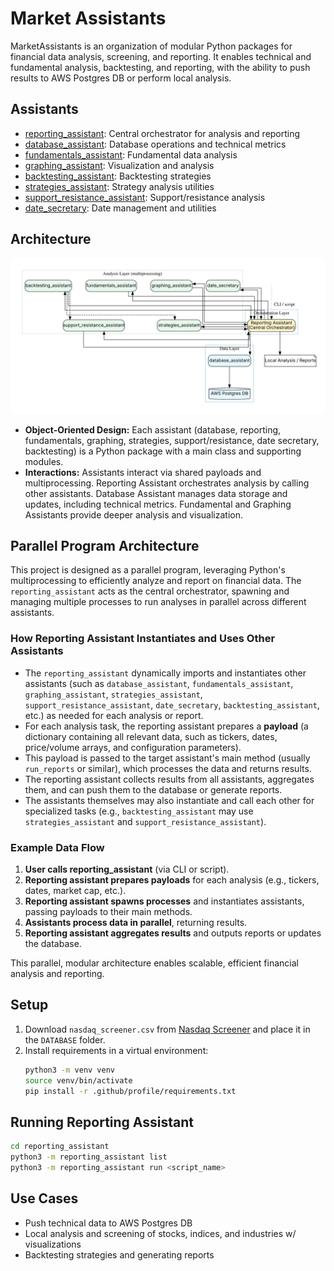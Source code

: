 # Market Assistants

MarketAssistants is an organization of modular Python packages for financial data analysis, screening, and reporting. It enables technical and fundamental analysis, backtesting, and reporting, with the ability to push results to AWS Postgres DB or perform local analysis.

## Assistants
- [reporting_assistant](https://github.com/MarketAssistants/reporting_assistant): Central orchestrator for analysis and reporting
- [database_assistant](https://github.com/MarketAssistants/database-assistant): Database operations and technical metrics
- [fundamentals_assistant](https://github.com/MarketAssistants/fundamentals-assistant): Fundamental data analysis
- [graphing_assistant](https://github.com/MarketAssistants/graphing_assistant): Visualization and analysis
- [backtesting_assistant](https://github.com/MarketAssistants/backtesting_assistant): Backtesting strategies
- [strategies_assistant](https://github.com/MarketAssistants/strategies_assistant): Strategy analysis utilities
- [support_resistance_assistant](https://github.com/MarketAssistants/support-resistance-assistant): Support/resistance analysis
- [date_secretary](https://github.com/MarketAssistants/date-secretary): Date management and utilities


## Architecture

![MarketAssistants Architecture Diagram](./profile/market_assistants_diagram.svg)

- **Object-Oriented Design:** Each assistant (database, reporting, fundamentals, graphing, strategies, support/resistance, date secretary, backtesting) is a Python package with a main class and supporting modules.
- **Interactions:** Assistants interact via shared payloads and multiprocessing. Reporting Assistant orchestrates analysis by calling other assistants. Database Assistant manages data storage and updates, including technical metrics. Fundamental and Graphing Assistants provide deeper analysis and visualization.

## Parallel Program Architecture

This project is designed as a parallel program, leveraging Python's multiprocessing to efficiently analyze and report on financial data. The `reporting_assistant` acts as the central orchestrator, spawning and managing multiple processes to run analyses in parallel across different assistants.

### How Reporting Assistant Instantiates and Uses Other Assistants
- The `reporting_assistant` dynamically imports and instantiates other assistants (such as `database_assistant`, `fundamentals_assistant`, `graphing_assistant`, `strategies_assistant`, `support_resistance_assistant`, `date_secretary`, `backtesting_assistant`, etc.) as needed for each analysis or report.
- For each analysis task, the reporting assistant prepares a **payload** (a dictionary containing all relevant data, such as tickers, dates, price/volume arrays, and configuration parameters).
- This payload is passed to the target assistant's main method (usually `run_reports` or similar), which processes the data and returns results.
- The reporting assistant collects results from all assistants, aggregates them, and can push them to the database or generate reports.
- The assistants themselves may also instantiate and call each other for specialized tasks (e.g., `backtesting_assistant` may use `strategies_assistant` and `support_resistance_assistant`).

### Example Data Flow
1. **User calls reporting_assistant** (via CLI or script).
2. **Reporting assistant prepares payloads** for each analysis (e.g., tickers, dates, market cap, etc.).
3. **Reporting assistant spawns processes** and instantiates assistants, passing payloads to their main methods.
4. **Assistants process data in parallel**, returning results.
5. **Reporting assistant aggregates results** and outputs reports or updates the database.

This parallel, modular architecture enables scalable, efficient financial analysis and reporting.

## Setup
1. Download `nasdaq_screener.csv` from [Nasdaq Screener](https://www.nasdaq.com/market-activity/stocks/screener) and place it in the `DATABASE` folder.
2. Install requirements in a virtual environment:
   ```bash
   python3 -m venv venv
   source venv/bin/activate
   pip install -r .github/profile/requirements.txt
   ```

## Running Reporting Assistant
```bash
cd reporting_assistant
python3 -m reporting_assistant list
python3 -m reporting_assistant run <script_name>
```

## Use Cases
- Push technical data to AWS Postgres DB
- Local analysis and screening of stocks, indices, and industries w/ visualizations
- Backtesting strategies and generating reports